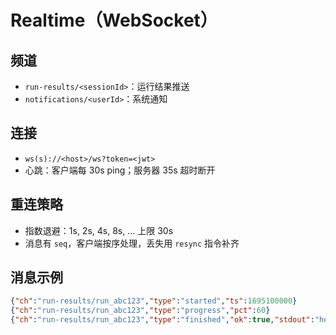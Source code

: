 # Realtime（WebSocket）

## 频道
- `run-results/<sessionId>`：运行结果推送
- `notifications/<userId>`：系统通知

## 连接
- `ws(s)://<host>/ws?token=<jwt>`
- 心跳：客户端每 30s ping；服务器 35s 超时断开

## 重连策略
- 指数退避：1s, 2s, 4s, 8s, ... 上限 30s
- 消息有 `seq`，客户端按序处理，丢失用 `resync` 指令补齐

## 消息示例
```json
{"ch":"run-results/run_abc123","type":"started","ts":1695100000}
{"ch":"run-results/run_abc123","type":"progress","pct":60}
{"ch":"run-results/run_abc123","type":"finished","ok":true,"stdout":"hello\n","timeMs":120}
```